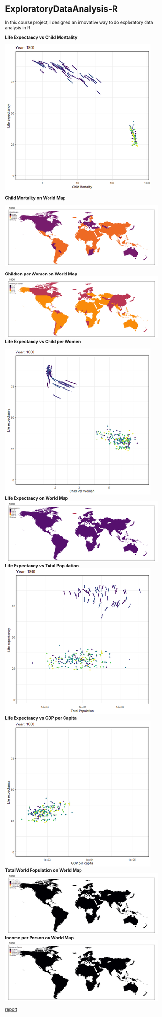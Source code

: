 # ExploratoryDataAnalysis-R
In this course project, I designed an innovative way to do exploratory data analysis in R

**Life Expectancy vs Child Morttality**

![Alt Text](image3.gif)

**Child Mortality on World Map**

![Alt Text](image4.gif)

**Children per Women on World Map**
![Alt Text](image5.gif)
**Life Expectancy vs Child per Women**

![Alt Text](image6.gif)
**Life Expectancy on World Map**
![Alt Text](image7.gif)
**Life Expectancy vs Total Population**
![Alt Text](image8.gif)
**Life Expectancy vs GDP per Capita**
![Alt Text](image9.gif)
**Total World Population on World Map**
![Alt Text](image1.gif)
**Income per Person on World Map**
![Alt Text](image2.gif)


[report](https://docs.google.com/document/d/1h1mM7KjjHxVBH1CxH9syR_SD5g_n4IaYUz4k_Ctc2d4/edit?usp=sharing)
